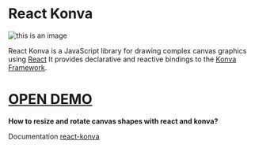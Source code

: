 # React Konva
![this is an image](https://cloud.githubusercontent.com/assets/1443320/12193428/3bda2fcc-b623-11e5-8319-b1ccfc95eaec.png)

React Konva is a JavaScript library for drawing complex canvas graphics using [React](https://reactjs.org/)
It provides declarative and reactive bindings to the [Konva Framework](https://konvajs.org/).

# [OPEN DEMO](https://codesandbox.io/s/github/konvajs/site/tree/master/react-demos/transformer?from-embed)

**How to resize and rotate canvas shapes with react and konva?**

Documentation [react-konva](https://konvajs.org/docs/react/Transformer.html)
